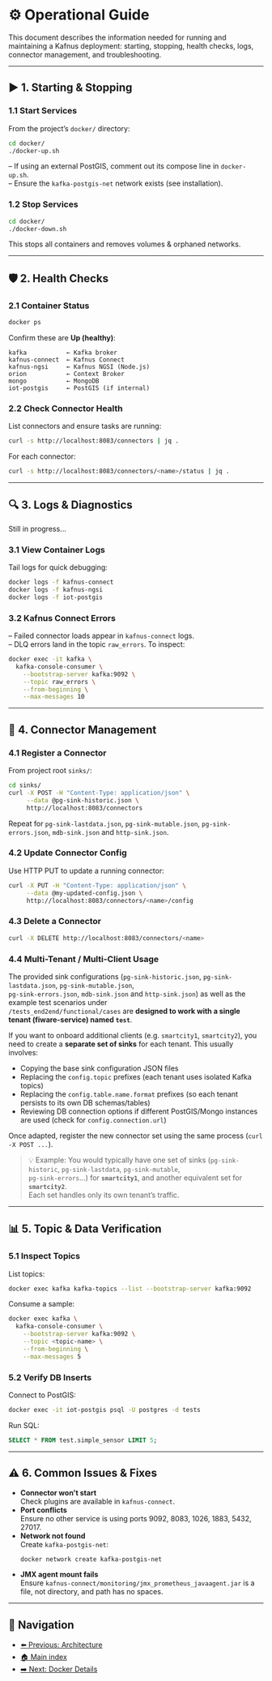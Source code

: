 # ⚙️ Operational Guide

This document describes the information needed for running and maintaining a Kafnus deployment: starting, stopping, health checks, logs, connector management, and troubleshooting.

---

## ▶️ 1. Starting & Stopping

### 1.1 Start Services

From the project’s `docker/` directory:

```bash
cd docker/
./docker-up.sh
```

– If using an external PostGIS, comment out its compose line in `docker-up.sh`.  
– Ensure the `kafka-postgis-net` network exists (see installation).

### 1.2 Stop Services

```bash
cd docker/
./docker-down.sh
```

This stops all containers and removes volumes & orphaned networks.

---

## 🛡️ 2. Health Checks

### 2.1 Container Status

```bash
docker ps
```

Confirm these are **Up (healthy)**:

```plaintext
kafka           ← Kafka broker
kafnus-connect  ← Kafnus Connect
kafnus-ngsi     ← Kafnus NGSI (Node.js)
orion           ← Context Broker
mongo           ← MongoDB
iot-postgis     ← PostGIS (if internal)
```

### 2.2 Check Connector Health

List connectors and ensure tasks are running:

```bash
curl -s http://localhost:8083/connectors | jq .
```

For each connector:

```bash
curl -s http://localhost:8083/connectors/<name>/status | jq .
```

---

## 🔍 3. Logs & Diagnostics

Still in progress...

### 3.1 View Container Logs

Tail logs for quick debugging:

```bash
docker logs -f kafnus-connect
docker logs -f kafnus-ngsi
docker logs -f iot-postgis
```

### 3.2 Kafnus Connect Errors

– Failed connector loads appear in `kafnus-connect` logs.  
– DLQ errors land in the topic `raw_errors`. To inspect:

```bash
docker exec -it kafka \
  kafka-console-consumer \
    --bootstrap-server kafka:9092 \
    --topic raw_errors \
    --from-beginning \
    --max-messages 10
```

---

## 🔄 4. Connector Management

### 4.1 Register a Connector

From project root `sinks/`:

```bash
cd sinks/
curl -X POST -H "Content-Type: application/json" \
     --data @pg-sink-historic.json \
     http://localhost:8083/connectors
```

Repeat for `pg-sink-lastdata.json`, `pg-sink-mutable.json`, `pg-sink-errors.json`, `mdb-sink.json` and `http-sink.json`.

### 4.2 Update Connector Config

Use HTTP PUT to update a running connector:

```bash
curl -X PUT -H "Content-Type: application/json" \
     --data @my-updated-config.json \
     http://localhost:8083/connectors/<name>/config
```

### 4.3 Delete a Connector

```bash
curl -X DELETE http://localhost:8083/connectors/<name>
```

### 4.4 Multi-Tenant / Multi-Client Usage

The provided sink configurations (`pg-sink-historic.json`, `pg-sink-lastdata.json`, `pg-sink-mutable.json`,  
`pg-sink-errors.json`, `mdb-sink.json` and `http-sink.json`) as well as the example test scenarios under  
`/tests_end2end/functional/cases` are **designed to work with a single tenant (fiware-service) named `test`**.

If you want to onboard additional clients (e.g. `smartcity1`, `smartcity2`), you need to create a **separate set of sinks** for each tenant. This usually involves:

- Copying the base sink configuration JSON files
- Replacing the `config.topic` prefixes (each tenant uses isolated Kafka topics)
- Replacing the `config.table.name.format` prefixes (so each tenant persists to its own DB schemas/tables)
- Reviewing DB connection options if different PostGIS/Mongo instances are used (check for `config.connection.url`)

Once adapted, register the new connector set using the same process (`curl -X POST ...`).

> 💡 Example: You would typically have one set of sinks (`pg-sink-historic`, `pg-sink-lastdata`, `pg-sink-mutable`,  
> `pg-sink-errors`...) for **`smartcity1`**, and another equivalent set for **`smartcity2`**.  
> Each set handles only its own tenant’s traffic.

---

## 📊 5. Topic & Data Verification

### 5.1 Inspect Topics

List topics:

```bash
docker exec kafka kafka-topics --list --bootstrap-server kafka:9092
```

Consume a sample:

```bash
docker exec kafka \
  kafka-console-consumer \
    --bootstrap-server kafka:9092 \
    --topic <topic-name> \
    --from-beginning \
    --max-messages 5
```

### 5.2 Verify DB Inserts

Connect to PostGIS:

```bash
docker exec -it iot-postgis psql -U postgres -d tests
```

Run SQL:

```sql
SELECT * FROM test.simple_sensor LIMIT 5;
```

---

## ⚠️ 6. Common Issues & Fixes

- **Connector won't start**  
  Check plugins are available in `kafnus-connect`.  
- **Port conflicts**  
  Ensure no other service is using ports 9092, 8083, 1026, 1883, 5432, 27017.  
- **Network not found**  
  Create `kafka-postgis-net`:  
  ```bash
  docker network create kafka-postgis-net
  ```  
- **JMX agent mount fails**  
  Ensure `kafnus-connect/monitoring/jmx_prometheus_javaagent.jar` is a file, not directory, and path has no spaces.

---

## 🧭 Navigation

- [⬅️ Previous: Architecture](/doc//02_architecture.md)
- [🏠 Main index](../README.md#documentation)
- [➡️ Next: Docker Details](/doc//04_docker.md)

